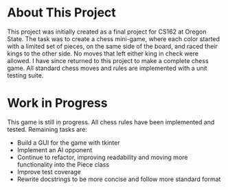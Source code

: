 # About This Project

This project was initially created as a final project for CS162 at Oregon State. The task was to create a chess mini-game, where each color started with a limited set of pieces, on the same side of the board, and raced their kings to the other side. No moves that left either king in check were allowed. I have since returned to this project to make a complete chess game. All standard chess moves and rules are implemented with a unit testing suite.

# Work in Progress

This game is still in progress. All chess rules have been implemented and tested. Remaining tasks are:

- Build a GUI for the game with tkinter
- Implement an AI opponent
- Continue to refactor, improving readability and moving more functionality into the Piece class
- Improve test coverage
- Rewrite docstrings to be more concise and follow more standard format

